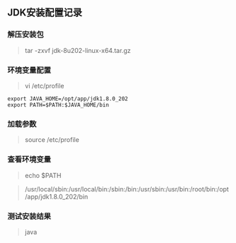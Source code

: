## **JDK安装配置记录**

### 解压安装包

> tar -zxvf jdk-8u202-linux-x64.tar.gz

### 环境变量配置

> vi /etc/profile

```shell
export JAVA_HOME=/opt/app/jdk1.8.0_202
export PATH=$PATH:$JAVA_HOME/bin
```

### 加载参数

> source /etc/profile

### 查看环境变量

> echo $PATH

> /usr/local/sbin:/usr/local/bin:/sbin:/bin:/usr/sbin:/usr/bin:/root/bin:/opt/app/jdk1.8.0_202/bin

### 测试安装结果

> java